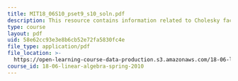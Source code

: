 ```yaml
---
title: MIT18_06S10_pset9_s10_soln.pdf
description: This resource contains information related to Cholesky factorization.
type: course
layout: pdf
uid: 58e62cc93e3e8b6cb52e72fa5830fc4e
file_type: application/pdf
file_location: >-
  https://open-learning-course-data-production.s3.amazonaws.com/18-06-linear-algebra-spring-2010/58e62cc93e3e8b6cb52e72fa5830fc4e_MIT18_06S10_pset9_s10_soln.pdf
course_id: 18-06-linear-algebra-spring-2010
---
```

